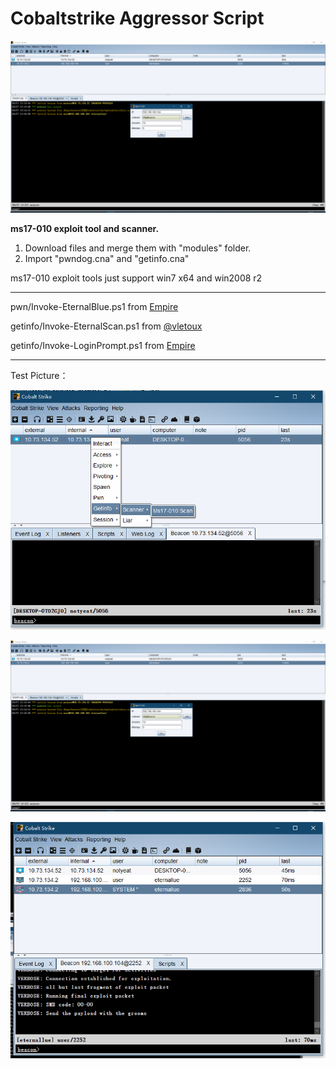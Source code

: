 # Cobaltstrike Aggressor Script



![](pic\2.png)



**ms17-010 exploit tool and scanner.**

1. Download files and merge them with  "modules"  folder.
2. Import "pwndog.cna" and "getinfo.cna"



ms17-010 exploit tools just support win7 x64 and win2008 r2

---



pwn/Invoke-EternalBlue.ps1 from [Empire](https://github.com/EmpireProject/Empire.git)

getinfo/Invoke-EternalScan.ps1 from [@vletoux](https://github.com/vletoux/ms17-010-Scanner.git)

getinfo/Invoke-LoginPrompt.ps1 from [Empire](https://github.com/EmpireProject/Empire.git)



---

Test Picture：



![](pic\1.png)

![](pic\2.png)

![](pic\3.png)